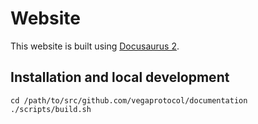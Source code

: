 # Website

This website is built using [Docusaurus 2](https://docusaurus.io/).

## Installation and local development

```console
cd /path/to/src/github.com/vegaprotocol/documentation
./scripts/build.sh
```
